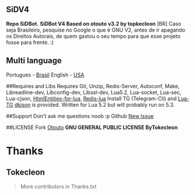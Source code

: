 ## SiDV4
**Repo SiDBot.**
**SiDBot V4 Based on otouto v3.2 by topkecleon**
[BR] Caso seja Brasileiro, pesquise no Google o que é GNU V2, antes de ir apagando os Direitos Autorais, de quem gastou o seu tempo para que esse projeto fosse para frente. :)

## Multi language
Portugues - [Brasil](SOON)
English - [USA](SOON)

##Requires and Libs
Requires Git, Unzip, Redis-Server, Autoconf, Make, Libreadline-dev, Libconfig-dev, Libssl-dev, Lua5.2, Lua-socket, Lua-sec, Lua-cjson, [HtmlEntities-for-lua](https://github.com/TiagoDanin/htmlEntities-for-lua), [Redis-lua](https://github.com/nrk/redis-lua/)
Install TG (Telegram-Cli) and [Lua-TG](http://github.com/topkecleon/lua-tg)
[dkjson](http://github.com/LuaDist/dkjson/) is provided.
Written for Lua 5.2 but will probably run on 5.3.

##Support
Don't ask me questions noob :p
Github [New Issue](https://github.com/TiagoDanin/SiD/issues/new)

##LICENSE
Fork [Otouto](https://github.com/topkecleon/otouto)
**GNU GENERAL PUBLIC LICENSE ByTokecleon**

# Thanks
Tokecleon
---
>More contributors in Thanks.txt
